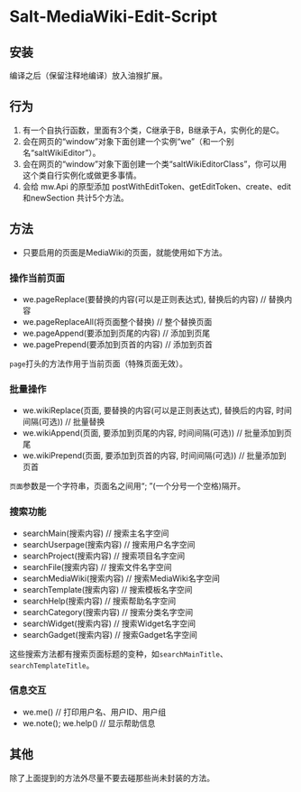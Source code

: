 # Salt-MediaWiki-Edit-Script
## 安装
编译之后（保留注释地编译）放入油猴扩展。
## 行为
1. 有一个自执行函数，里面有3个类，C继承于B，B继承于A，实例化的是C。
1. 会在网页的“window”对象下面创建一个实例“we”（和一个别名“saltWikiEditor”）。
1. 会在网页的“window”对象下面创建一个类“saltWikiEditorClass”，你可以用这个类自行实例化或做更多事情。
1. 会给 mw.Api 的原型添加 postWithEditToken、getEditToken、create、edit和newSection 共计5个方法。
## 方法
* 只要启用的页面是MediaWiki的页面，就能使用如下方法。

### 操作当前页面
* we.pageReplace(要替换的内容(可以是正则表达式), 替换后的内容) // 替换内容
* we.pageReplaceAll(将页面整个替换) // 整个替换页面
* we.pageAppend(要添加到页尾的内容) // 添加到页尾
* we.pagePrepend(要添加到页首的内容) // 添加到页首

`page`打头的方法作用于当前页面（特殊页面无效）。

### 批量操作
* we.wikiReplace(页面, 要替换的内容(可以是正则表达式), 替换后的内容, 时间间隔(可选)) // 批量替换
* we.wikiAppend(页面, 要添加到页尾的内容, 时间间隔(可选)) // 批量添加到页尾
* we.wikiPrepend(页面, 要添加到页首的内容, 时间间隔(可选)) // 批量添加到页首

`页面`参数是一个字符串，页面名之间用“; ”(一个分号一个空格)隔开。

### 搜索功能
* searchMain(搜索内容) // 搜索主名字空间
* searchUserpage(搜索内容) // 搜索用户名字空间
* searchProject(搜索内容) // 搜索项目名字空间
* searchFile(搜索内容) // 搜索文件名字空间
* searchMediaWiki(搜索内容) // 搜索MediaWiki名字空间
* searchTemplate(搜索内容) // 搜索模板名字空间
* searchHelp(搜索内容) // 搜索帮助名字空间
* searchCategory(搜索内容) // 搜索分类名字空间
* searchWidget(搜索内容) // 搜索Widget名字空间
* searchGadget(搜索内容) // 搜索Gadget名字空间

这些搜索方法都有搜索页面标题的变种，如`searchMainTitle`、`searchTemplateTitle`。

### 信息交互
* we.me() // 打印用户名、用户ID、用户组
* we.note(); we.help() // 显示帮助信息

## 其他
除了上面提到的方法外尽量不要去碰那些尚未封装的方法。
